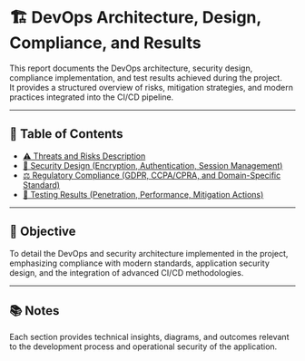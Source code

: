 # 🏗️ DevOps Architecture, Design, Compliance, and Results

This report documents the DevOps architecture, security design, compliance implementation, and test results achieved during the project.  
It provides a structured overview of risks, mitigation strategies, and modern practices integrated into the CI/CD pipeline.

---

## 📘 Table of Contents

- [⚠️ Threats and Risks Description](./threats-and-risks.md)
- [🔐 Security Design (Encryption, Authentication, Session Management)](./security-design.md)
- [⚖️ Regulatory Compliance (GDPR, CCPA/CPRA, and Domain-Specific Standard)](./compliance.md)
- [🧪 Testing Results (Penetration, Performance, Mitigation Actions)](./testing-and-results.md)

---

## 🎯 Objective

To detail the DevOps and security architecture implemented in the project, emphasizing compliance with modern standards, application security design, and the integration of advanced CI/CD methodologies.

---

## 📚 Notes

Each section provides technical insights, diagrams, and outcomes relevant to the development process and operational security of the application.
